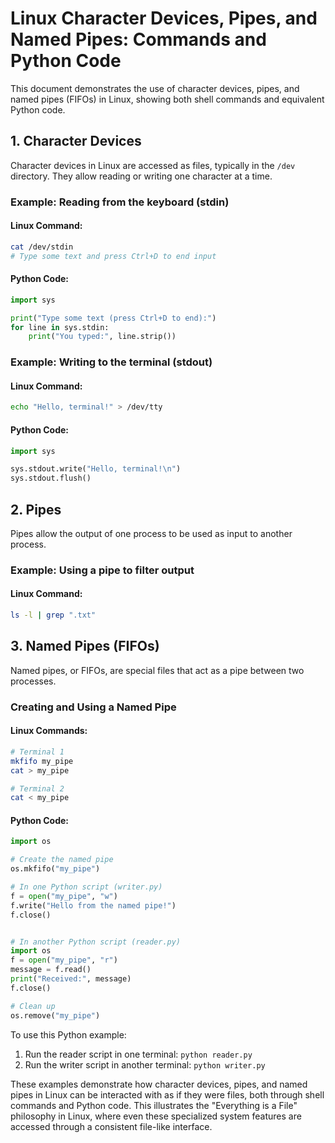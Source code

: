 # Linux Character Devices, Pipes, and Named Pipes: Commands and Python Code

This document demonstrates the use of character devices, pipes, and named pipes (FIFOs) in Linux, showing both shell commands and equivalent Python code.

## 1. Character Devices

Character devices in Linux are accessed as files, typically in the `/dev` directory. They allow reading or writing one character at a time.

### Example: Reading from the keyboard (stdin)

#### Linux Command:
```bash
cat /dev/stdin
# Type some text and press Ctrl+D to end input
```

#### Python Code:
```python
import sys

print("Type some text (press Ctrl+D to end):")
for line in sys.stdin:
    print("You typed:", line.strip())
```

### Example: Writing to the terminal (stdout)

#### Linux Command:
```bash
echo "Hello, terminal!" > /dev/tty
```

#### Python Code:
```python
import sys

sys.stdout.write("Hello, terminal!\n")
sys.stdout.flush()
```

## 2. Pipes

Pipes allow the output of one process to be used as input to another process.

### Example: Using a pipe to filter output

#### Linux Command:
```bash
ls -l | grep ".txt"
```


## 3. Named Pipes (FIFOs)

Named pipes, or FIFOs, are special files that act as a pipe between two processes.

### Creating and Using a Named Pipe

#### Linux Commands:
```bash
# Terminal 1
mkfifo my_pipe
cat > my_pipe

# Terminal 2
cat < my_pipe
```

#### Python Code:
```python
import os

# Create the named pipe
os.mkfifo("my_pipe")

# In one Python script (writer.py)
f = open("my_pipe", "w")
f.write("Hello from the named pipe!")
f.close()


# In another Python script (reader.py)
import os
f = open("my_pipe", "r")
message = f.read()
print("Received:", message)
f.close()

# Clean up
os.remove("my_pipe")
```

To use this Python example:
1. Run the reader script in one terminal: `python reader.py`
2. Run the writer script in another terminal: `python writer.py`


These examples demonstrate how character devices, pipes, and named pipes in Linux can be interacted with as if they were files, both through shell commands and Python code. This illustrates the "Everything is a File" philosophy in Linux, where even these specialized system features are accessed through a consistent file-like interface.
